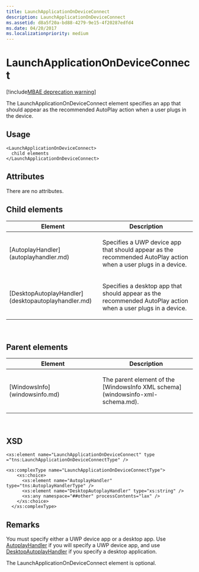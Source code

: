 ```yaml
---
title: LaunchApplicationOnDeviceConnect
description: LaunchApplicationOnDeviceConnect
ms.assetid: d8a5f20a-bd88-4279-9e15-4f20287edfd4
ms.date: 04/20/2017
ms.localizationpriority: medium
---
```


# LaunchApplicationOnDeviceConnect

[!include[MBAE deprecation warning](mbae-deprecation-warning.md)]

The LaunchApplicationOnDeviceConnect element specifies an app that should appear as the recommended AutoPlay action when a user plugs in the device.

## <span id="Usage"></span><span id="usage"></span><span id="USAGE"></span>Usage


``` syntax
<LaunchApplicationOnDeviceConnect>
  child elements
</LaunchApplicationOnDeviceConnect>
```

## <span id="Attributes"></span><span id="attributes"></span><span id="ATTRIBUTES"></span>Attributes


There are no attributes.

## <span id="Child_elements"></span><span id="child_elements"></span><span id="CHILD_ELEMENTS"></span>Child elements


<table>
<colgroup>
<col width="50%" />
<col width="50%" />
</colgroup>
<thead>
<tr class="header">
<th>Element</th>
<th>Description</th>
</tr>
</thead>
<tbody>
<tr class="odd">
<td><p>[AutoplayHandler](autoplayhandler.md)</p></td>
<td><p>Specifies a UWP device app that should appear as the recommended AutoPlay action when a user plugs in a device.</p></td>
</tr>
<tr class="even">
<td><p>[DesktopAutoplayHandler](desktopautoplayhandler.md)</p></td>
<td><p>Specifies a desktop app that should appear as the recommended AutoPlay action when a user plugs in a device.</p></td>
</tr>
</tbody>
</table>

 

## <span id="Parent_elements"></span><span id="parent_elements"></span><span id="PARENT_ELEMENTS"></span>Parent elements


<table>
<colgroup>
<col width="50%" />
<col width="50%" />
</colgroup>
<thead>
<tr class="header">
<th>Element</th>
<th>Description</th>
</tr>
</thead>
<tbody>
<tr class="odd">
<td><p>[WindowsInfo](windowsinfo.md)</p></td>
<td><p>The parent element of the [WindowsInfo XML schema](windowsinfo-xml-schema.md).</p></td>
</tr>
</tbody>
</table>

 

## <span id="XSD"></span><span id="xsd"></span>XSD


``` syntax
<xs:element name="LaunchApplicationOnDeviceConnect" type ="tns:LaunchApplicationOnDeviceConnectType" />

<xs:complexType name="LaunchApplicationOnDeviceConnectType">
    <xs:choice>
      <xs:element name="AutoplayHandler" type="tns:AutoplayHandlerType" />
      <xs:element name="DesktopAutoplayHandler" type="xs:string" />
      <xs:any namespace="##other" processContents="lax" />
    </xs:choice>
  </xs:complexType>
```

## <span id="Remarks"></span><span id="remarks"></span><span id="REMARKS"></span>Remarks


You must specify either a UWP device app or a desktop app. Use [AutoplayHandler](autoplayhandler.md) if you will specify a UWP device app, and use [DesktopAutoplayHandler](desktopautoplayhandler.md) if you specify a desktop application.

The LaunchApplicationOnDeviceConnect element is optional.

 

 





